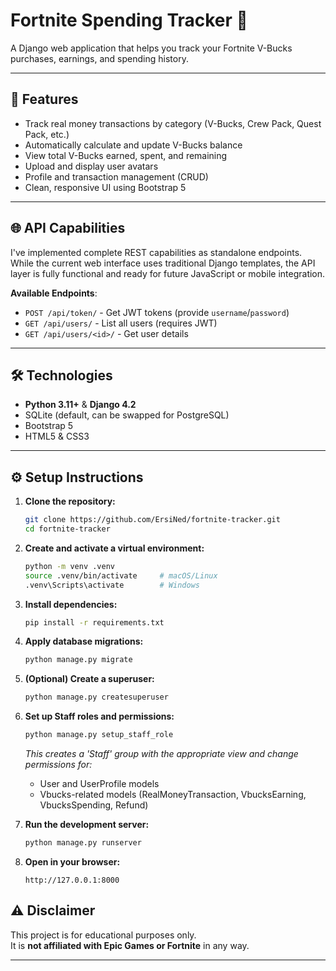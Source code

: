 # Fortnite Spending Tracker 💸

A Django web application that helps you track your Fortnite V-Bucks purchases, earnings, and spending history.

---

## 🚀 Features

- Track real money transactions by category (V-Bucks, Crew Pack, Quest Pack, etc.)
- Automatically calculate and update V-Bucks balance
- View total V-Bucks earned, spent, and remaining
- Upload and display user avatars
- Profile and transaction management (CRUD)
- Clean, responsive UI using Bootstrap 5

---

## 🌐 API Capabilities

I've implemented complete REST capabilities as standalone endpoints. 
While the current web interface uses traditional Django templates, the API layer is fully functional 
and ready for future JavaScript or mobile integration.

**Available Endpoints**:
- `POST /api/token/` - Get JWT tokens (provide `username`/`password`)
- `GET /api/users/` - List all users (requires JWT)
- `GET /api/users/<id>/` - Get user details

---

## 🛠️ Technologies

- **Python 3.11+** & **Django 4.2**
- SQLite (default, can be swapped for PostgreSQL)
- Bootstrap 5
- HTML5 & CSS3

---

## ⚙️ Setup Instructions

1. **Clone the repository:**

   ```bash
   git clone https://github.com/ErsiNed/fortnite-tracker.git
   cd fortnite-tracker
   ```

2. **Create and activate a virtual environment:**

   ```bash
   python -m venv .venv
   source .venv/bin/activate     # macOS/Linux
   .venv\Scripts\activate        # Windows
   ```

3. **Install dependencies:**

   ```bash
   pip install -r requirements.txt
   ```

4. **Apply database migrations:**

   ```bash
   python manage.py migrate
   ```

5. **(Optional) Create a superuser:**

   ```bash
   python manage.py createsuperuser
   ```
6. **Set up Staff roles and permissions:**

   ```bash
   python manage.py setup_staff_role
   ```
   *This creates a 'Staff' group with the appropriate view and change permissions for:*
   - User and UserProfile models
   - Vbucks-related models (RealMoneyTransaction, VbucksEarning, VbucksSpending, Refund)

7. **Run the development server:**

   ```bash
   python manage.py runserver
   ```

8. **Open in your browser:**

   ```
   http://127.0.0.1:8000
   ```

## ⚠️ Disclaimer

This project is for educational purposes only.  
It is **not affiliated with Epic Games or Fortnite** in any way.

---
